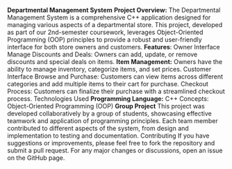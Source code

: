 **Departmental Management System**
**Project Overview:**
The Departmental Management System is a comprehensive C++ application designed for managing various aspects of a departmental store. This project, developed as part of our 2nd-semester coursework, leverages Object-Oriented Programming (OOP) principles to provide a robust and user-friendly interface for both store owners and customers.
**Features**:
Owner Interface
Manage Discounts and Deals: Owners can add, update, or remove discounts and special deals on items.
**Item Management:** Owners have the ability to manage inventory, categorize items, and set prices.
Customer Interface
Browse and Purchase: Customers can view items across different categories and add multiple items to their cart for purchase.
Checkout Process: Customers can finalize their purchase with a streamlined checkout process.
Technologies Used
**Programming Language:** C++
Concepts: Object-Oriented Programming (OOP)
**Group Project**
This project was developed collaboratively by a group of students, showcasing effective teamwork and application of programming principles. Each team member contributed to different aspects of the system, from design and implementation to testing and documentation.
Contributing
If you have suggestions or improvements, please feel free to fork the repository and submit a pull request. For any major changes or discussions, open an issue on the GitHub page.
